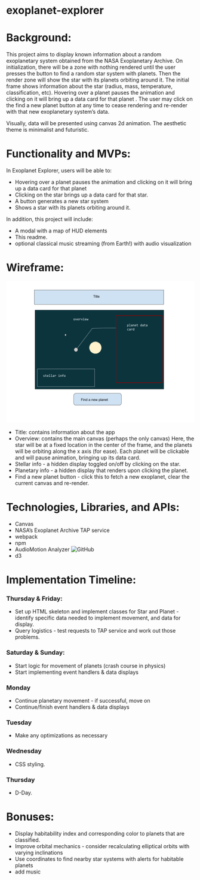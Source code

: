 # exoplanet-explorer

# Background:

This project aims to display known information about a random exoplanetary system obtained from the NASA Exoplanetary Archive. On initialization, there will be a zone with nothing rendered until the user presses the button to find a random star system with planets. Then the render zone will show the star with its planets orbiting around it. The initial frame shows information about the star (radius, mass, temperature, classification, etc). Hovering over a planet pauses the animation and clicking on it will bring up a data card for that planet . The user may click on the find a new planet button at any time to cease rendering and re-render with that new exoplanetary system’s data. 

Visually, data will be presented using canvas 2d animation. The aesthetic theme is minimalist and futuristic.

# Functionality and MVPs:
In Exoplanet Explorer, users will be able to:

- Hovering over a planet pauses the animation and clicking on it will bring up a data card for that planet 
- Clicking on the star brings up a data card for that star.
- A button generates a new star system 
- Shows a star with its planets orbiting around it.

In addition, this project will include:

- A modal with a map of HUD elements
- This readme.
- optional classical music streaming (from Earth!) with audio visualization


# Wireframe:
![wireframe](assets/wireframe.png)
- Title: contains information about the app
- Overview: contains the main canvas (perhaps the only canvas) Here, the star will be at a fixed location in the center of the frame, and the planets will be orbiting along the x axis (for ease). Each planet will be clickable and will pause animation, bringing up its data card.
- Stellar info - a hidden display toggled on/off by clicking on the star. 
- Planetary info - a hidden display that renders upon clicking the planet. 
- Find a new planet button - click this to fetch a new exoplanet, clear the current canvas and re-render. 

# Technologies, Libraries, and APIs:
- Canvas
- NASA’s Exoplanet Archive TAP service
- webpack
- npm
- AudioMotion Analyzer ![GitHub](https://github.com/hvianna/audioMotion-analyzer)
- d3 
# Implementation Timeline:
### Thursday & Friday:
- Set up HTML skeleton and implement classes for Star and Planet - identify specific data needed to implement movement, and data for display.
- Query logistics - test requests to TAP service and work out those problems.
### Saturday & Sunday:
- Start logic for movement of planets (crash course in physics)
- Start implementing event handlers & data displays
### Monday 
- Continue planetary movement - if successful, move on
- Continue/finish event handlers & data displays
### Tuesday
- Make any optimizations as necessary
### Wednesday
- CSS styling. 
### Thursday
- D-Day.

# Bonuses:
- Display habitability index and corresponding color to planets that are classified.
- Improve orbital mechanics - consider recalculating elliptical orbits with varying inclinations
- Use coordinates to find nearby star systems with alerts for habitable planets
- add music
